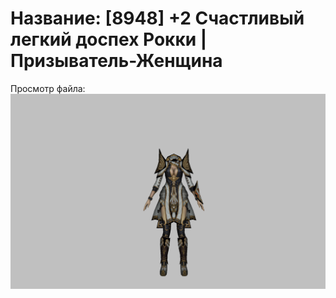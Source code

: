 # Название: [8948] +2 Счастливый легкий доспех Рокки | Призыватель-Женщина

Просмотр файла:
![p090032.png](p090032.png)